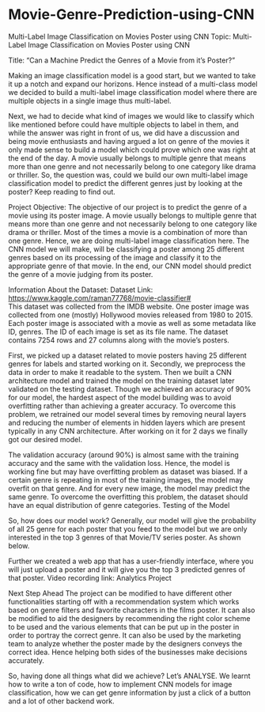 # Movie-Genre-Prediction-using-CNN
Multi-Label Image Classification on Movies Poster using CNN
Topic: Multi-Label Image Classification on Movies Poster using CNN 

Title: “Can a Machine Predict the Genres of a Movie from it’s Poster?”


Making an image classification model is a good start, but we wanted to take it up a notch and expand our horizons. Hence instead of a multi-class model we decided to build a multi-label image classification model where there are multiple objects in a single image thus multi-label.

 

Next, we had to decide what kind of images we would like to classify which like mentioned before could have multiple objects to label in them, and while the answer was right in front of us, we did have a discussion and being movie enthusiasts and having argued a lot on genre of the movies it only made sense to build a model which could prove which one was right at the end of the day. A movie usually belongs to multiple genre that means more than one genre and not necessarily belong to one category like drama or thriller. So, the question was, could we build our own multi-label image classification model to predict the different genres just by looking at the poster?  Keep reading to find out.
 

Project Objective:
The objective of our project is to predict the genre of a movie using its poster image. 
A movie usually belongs to multiple genre that means more than one genre and not necessarily belong to one category like drama or thriller. Most of the times a movie is a combination of more than one genre. Hence, we are doing multi-label image classification here. The CNN model we will make, will be classifying a poster among 25 different genres based on its processing of the image and classify it to the appropriate genre of that movie. In the end, our CNN model should predict the genre of a movie judging from its poster. 

Information About the Dataset:
Dataset Link: https://www.kaggle.com/raman77768/movie-classifier#  
This dataset was collected from the IMDB website. One poster image was collected from one (mostly) Hollywood movies released from 1980 to 2015. Each poster image is associated with a movie as well as some metadata like ID, genres. The ID of each image is set as its file name.
The dataset contains 7254 rows and 27 columns along with the movie’s posters. 

First, we picked up a dataset related to movie posters having 25 different genres for labels and started working on it. Secondly, we preprocess the data in order to make it readable to the system. Then we built a CNN architecture model and trained the model on the training dataset later validated on the testing dataset. Though we achieved an accuracy of 90% for our model, the hardest aspect of the model building was to avoid overfitting rather than achieving a greater accuracy. To overcome this problem, we retrained our model several times by removing neural layers and reducing the number of elements in hidden layers which are present typically in any CNN architecture. After working on it for 2 days we finally got our desired model.


The validation accuracy (around 90%) is almost same with the training accuracy and the same with the validation loss. Hence, the model is working fine but may have overfitting problem as dataset was biased.
If a certain genre is repeating in most of the training images, the model may overfit on that genre. And for every new image, the model may predict the same genre. To overcome the overfitting this problem, the dataset should have an equal distribution of genre categories.
Testing of the Model

So, how does our model work? Generally, our model will give the probability of all 25 genre for each poster that you feed to the model but we are only interested in the top 3 genres of that Movie/TV series poster. As shown below.
  

Further we created a web app that has a user-friendly interface, where you will just upload a poster and it will give you the top 3 predicted genres of that poster.
Video recording link: Analytics Project
 
 
 
Next Step Ahead 
The project can be modified to have different other functionalities starting off with a recommendation system which works based on genre filters and favorite characters in the films poster. It can also be modified to aid the designers by recommending the right color scheme to be used and the various elements that can be put up in the poster in order to portray the correct genre. It can also be used by the marketing team to analyze whether the poster made by the designers conveys the correct idea. Hence helping both sides of the businesses make decisions accurately.

So, having done all things what did we achieve?  Let’s ANALYSE. We learnt how to write a ton of code, how to implement CNN models for image classification, how we can get genre information by just a click of a button and a lot of other backend work.
